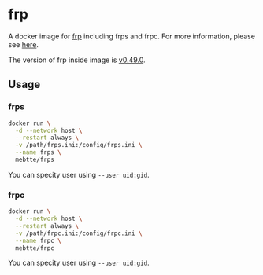# frp

A docker image for [frp](https://github.com/fatedier/frp) including frps and frpc. For more information, please see [here](https://github.com/mebtte/docker).

The version of frp inside image is [v0.49.0](https://github.com/fatedier/frp/releases/tag/v0.49.0).

## Usage

### frps

```sh
docker run \
  -d --network host \
  --restart always \
  -v /path/frps.ini:/config/frps.ini \
  --name frps \
  mebtte/frps
```

You can specity user using `--user uid:gid`.

### frpc

```sh
docker run \
  -d --network host \
  --restart always \
  -v /path/frpc.ini:/config/frpc.ini \
  --name frpc \
  mebtte/frpc
```

You can specity user using `--user uid:gid`.
